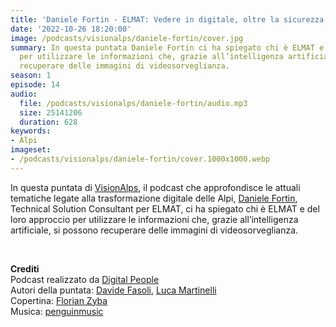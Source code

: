 ```yaml
---
title: 'Daniele Fortin - ELMAT: Vedere in digitale, oltre la sicurezza @Cortina'
date: '2022-10-26 18:20:00'
image: /podcasts/visionalps/daniele-fortin/cover.jpg
summary: In questa puntata Daniele Fortin ci ha spiegato chi è ELMAT e del loro approccio
  per utilizzare le informazioni che, grazie all’intelligenza artificiale, si possono
  recuperare delle immagini di videosorveglianza.
season: 1
episode: 14
audio:
  file: /podcasts/visionalps/daniele-fortin/audio.mp3
  size: 25141206
  duration: 628
keywords:
- Alpi
imageset:
- /podcasts/visionalps/daniele-fortin/cover.1000x1000.webp
---
```


In questa puntata di [VisionAlps](https://www.visionalps.com/), il podcast che approfondisce le attuali tematiche legate alla trasformazione digitale delle Alpi, [Daniele Fortin](https://www.linkedin.com/in/daniele-fortin-ingforteam/), Technical Solution Consultant per ELMAT, ci ha spiegato chi è ELMAT e del loro approccio per utilizzare le informazioni che, grazie all’intelligenza artificiale, si possono recuperare delle immagini di videosorveglianza.

<br>

**Crediti**<br>
Podcast realizzato da [Digital People](https://w3id.org/digitalpeople)<br>
Autori della puntata: [Davide Fasoli](https://www.linkedin.com/in/davide-fasoli-2b3246179/), [Luca Martinelli](https://www.linkedin.com/in/luca-martinelli/)<br>
Copertina: [Florian Zyba](https://www.linkedin.com/in/florian-zyba/)<br>
Musica: [penguinmusic](https://pixabay.com/users/penguinmusic-24940186/)